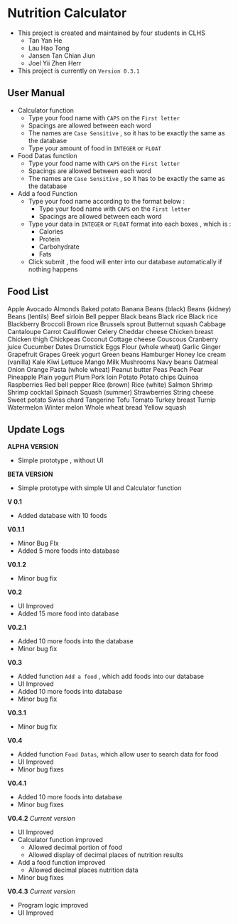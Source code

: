 # Nutrition Calculator
- This project is created and maintained by four students in CLHS
  - Tan Yan He
  - Lau Hao Tong
  - Jansen Tan Chian Jiun
  - Joel Yii Zhen Herr
- This project is currently on `Version 0.3.1`

## User Manual
- Calculator function
  - Type your food name with `CAPS` on the `First letter`
  - Spacings are allowed between each word
  - The names are `Case Sensitive` , so it has to be exactly the same as the database
  - Type your amount of food in `INTEGER` or `FLOAT`
- Food Datas function
  - Type your food name with `CAPS` on the `First letter`
  - Spacings are allowed between each word
  - The names are `Case Sensitive` , so it has to be exactly the same as the database
- Add a food Function
  - Type your food name according to the format below :
    - Type your food name with `CAPS` on the `First letter`
    - Spacings are allowed between each word
  - Type your data in `INTEGER` or `FLOAT` format into each boxes , which is :
    - Calories
    - Protein
    - Carbohydrate
    - Fats
  - Click submit , the food will enter into our database automatically if nothing happens

## Food List
Apple
Avocado
Almonds
Baked potato
Banana
Beans (black)
Beans (kidney)
Beans (lentils)
Beef sirloin
Bell pepper
Black beans
Black rice
Black rice
Blackberry
Broccoli
Brown rice
Brussels sprout
Butternut squash
Cabbage
Cantaloupe
Carrot
Cauliflower
Celery
Cheddar cheese
Chicken breast
Chicken thigh
Chickpeas
Coconut
Cottage cheese
Couscous
Cranberry juice
Cucumber
Dates
Drumstick
Eggs
Flour (whole wheat)
Garlic
Ginger
Grapefruit
Grapes
Greek yogurt
Green beans
Hamburger
Honey
Ice cream (vanilla)
Kale
Kiwi
Lettuce
Mango
Milk
Mushrooms
Navy beans
Oatmeal
Onion
Orange
Pasta (whole wheat)
Peanut butter
Peas
Peach
Pear
Pineapple
Plain yogurt
Plum
Pork loin
Potato
Potato chips
Quinoa
Raspberries
Red bell pepper
Rice (brown)
Rice (white)
Salmon
Shrimp
Shrimp cocktail
Spinach
Squash (summer)
Strawberries
String cheese
Sweet potato
Swiss chard
Tangerine
Tofu
Tomato
Turkey breast
Turnip
Watermelon
Winter melon
Whole wheat bread
Yellow squash

## Update Logs
**ALPHA VERSION**
- Simple prototype , without UI

**BETA VERSION**
- Simple prototype with simple UI and Calculator function

**V 0.1**
- Added database with 10 foods

**V0.1.1**
- Minor Bug FIx
- Added 5 more foods into database

**V0.1.2**
- Minor bug fix

**V0.2**
- UI Improved
- Added 15 more food into database

**V0.2.1**
- Added 10 more foods into the database
- Minor bug fix

**V0.3** 
- Added function `Add a food` , which add foods into our database
- UI Improved
- Added 10 more foods into database
- Minor bug fix

**V0.3.1**
- Minor bug fix

**V0.4** 
- Added function `Food Datas`, which allow user to search data for food
- UI Improved
- Minor bug fixes

**V0.4.1** 
- Added 10 more foods into database
- Minor bug fixes

**V0.4.2** *Current version*
- UI Improved
- Calculator function improved
  - Allowed decimal portion of food
  - Allowed display of decimal places of nutrition results
- Add a food function improved
  - Allowed decimal places nutrition data
- Minor bug fixes

**V0.4.3** *Current version*
- Program logic improved
- UI Improved